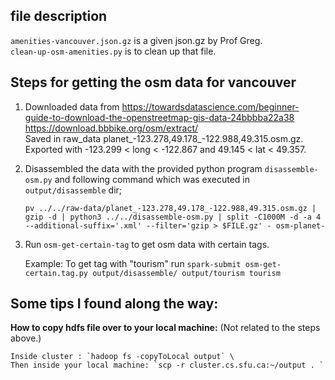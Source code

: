 ## file description
`amenities-vancouver.json.gz` is a given json.gz by Prof Greg. \
`clean-up-osm-amenities.py` is to clean up that file.

## Steps for getting the osm data for vancouver
1. Downloaded data from https://towardsdatascience.com/beginner-guide-to-download-the-openstreetmap-gis-data-24bbbba22a38 \
https://download.bbbike.org/osm/extract/ \
Saved in raw_data planet_-123.278,49.178_-122.988,49.315.osm.gz.
Exported with -123.299 < long < -122.867 and 49.145 < lat < 49.357.

1. Disassembled the data with the provided python program `disassemble-osm.py` and following command which was executed in `output/disassemble` dir;     
   
    `pv ../../raw-data/planet_-123.278,49.178_-122.988,49.315.osm.gz | gzip -d | python3 ../../disassemble-osm.py | split -C1000M -d -a 4 --additional-suffix='.xml' --filter='gzip > $FILE.gz' - osm-planet-`

2. Run `osm-get-certain-tag` to get osm data with certain tags.

    Example:
    To get tag with "tourism" run `spark-submit osm-get-certain.tag.py output/disassemble/ output/tourism tourism`


## Some tips I found along the way:
**How to copy hdfs file over to your local machine:** (Not related to the steps above.)

    Inside cluster : `hadoop fs -copyToLocal output` \
    Then inside your local machine: `scp -r cluster.cs.sfu.ca:~/output . `

